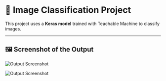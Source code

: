 # 🧠 Image Classification Project

This project uses a **Keras model** trained with Teachable Machine to classify images.

---

## 🖼️ Screenshot of the Output

![Output Screenshot](PIC1.png)

![Output Screenshot](PIC2.png)


